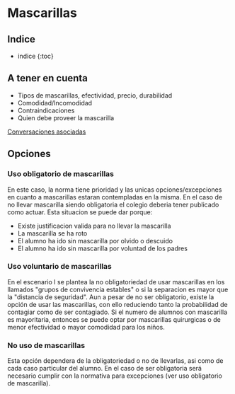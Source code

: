 # Mascarillas

## Indice
* indice
{:toc}

## A tener en cuenta
* Tipos de mascarillas, efectividad, precio, durabilidad
* Comodidad/Incomodidad
* Contraindicaciones
* Quien debe proveer la mascarilla

[Conversaciones asociadas](https://github.com/f-alonso-vendrell/COVID_curso2021/issues?q=is%3Aissue+is%3Aopen+label%3A%22escenario+I%22)

## Opciones

### Uso obligatorio de mascarillas
En este caso, la norma tiene prioridad y las unicas opciones/excepciones en cuanto a mascarillas estaran contempladas en la misma. En el caso de no llevar mascarilla siendo obligatoria el colegio deberia tener publicado como actuar. Esta situacion se puede dar porque:
* Existe justificacion valida para no llevar la mascarilla
* La mascarilla se ha roto
* El alumno ha ido sin mascarilla por olvido o descuido
* El alumno ha ido sin mascarilla por voluntad de los padres
### Uso voluntario de mascarillas
En el escenario I se plantea la no obligatoriedad de usar mascarillas en los llamados "grupos de convivencia estables" o si la separacion es mayor que la "distancia de seguridad". 
Aun a pesar de no ser obligatorio, existe la opción de usar las mascarillas, con ello reduciendo tanto la probabilidad de contagiar como de ser contagiado. 
Si el numero de alumnos con mascarilla es mayoritaria, entonces se puede optar por mascarillas quirurgicas o de menor efectividad o mayor comodidad para los niños.
### No uso de mascarillas
Esta opción dependera de la obligatoriedad o no de llevarlas, asi como de cada caso particular del alumno. En el caso de ser obligatoria será necesario cumplir con la normativa para excepciones (ver uso obligatorio de mascarilla).
